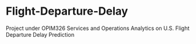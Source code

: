 # Flight-Departure-Delay
Project under OPIM326 Services and Operations Analytics on U.S. Flight Departure Delay Prediction 
